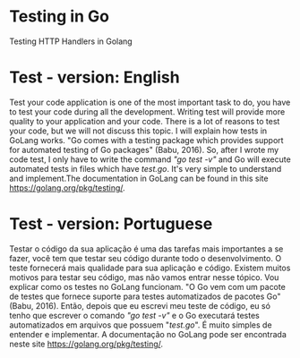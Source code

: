 # Testing in Go
Testing HTTP Handlers in Golang

# Test - version: English

Test your code application is one of the most important task to do, you have to test your code during all the development. Writing test will provide more quality to your application and your code. There is a lot of reasons to test your code, but we will not discuss this topic. I will explain how tests in GoLang works. "Go comes with a testing package which provides support for automated testing of Go packages" (Babu, 2016). So, after I wrote my code test, I only have to write the command *"go test -v"* and Go will execute automated tests in files which have _test.go_. It's very simple to understand and implement.The documentation in GoLang can be found in this site https://golang.org/pkg/testing/.

# Test - version: Portuguese


Testar o código da sua aplicação é uma das tarefas mais importantes a se fazer, você tem que testar seu código durante todo o desenvolvimento. O teste fornecerá mais qualidade para sua aplicação e código. Existem muitos motivos para testar seu código, mas não vamos entrar nesse tópico. Vou explicar como os testes no GoLang funcionam. "O Go vem com um pacote de testes que fornece suporte para testes automatizados de pacotes Go" (Babu, 2016). Então, depois que eu escrevi meu teste de código, eu só tenho que escrever o comando *"go test -v"* e o Go executará testes automatizados em arquivos que possuem "_test.go_". É muito simples de entender e implementar. A documentação no GoLang pode ser encontrada neste site https://golang.org/pkg/testing/.
